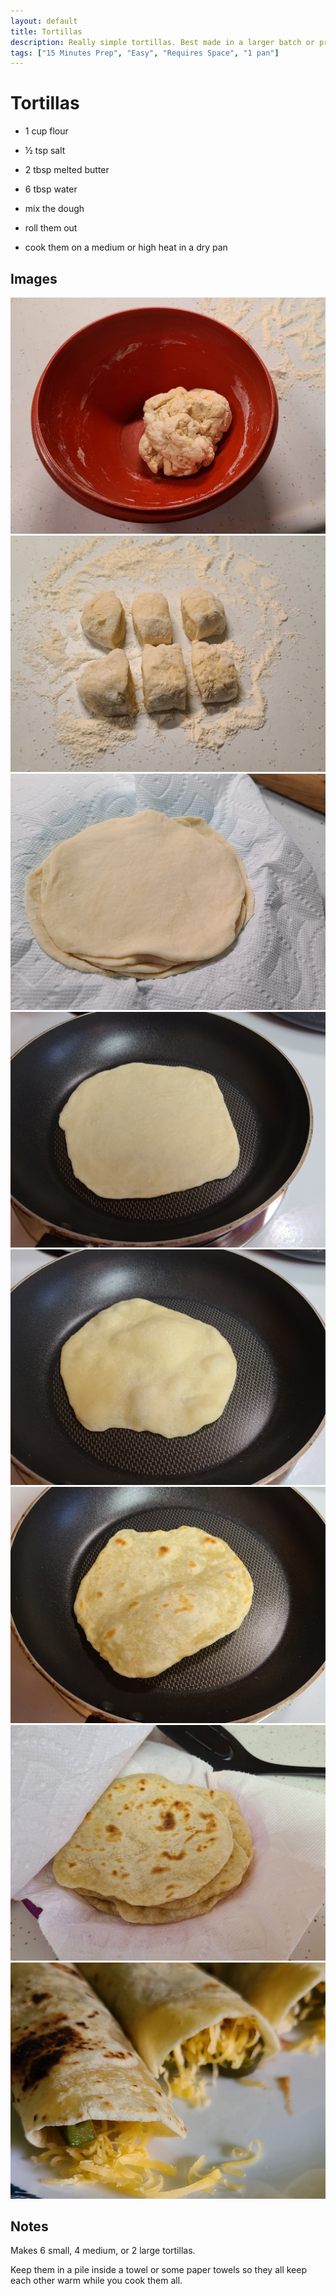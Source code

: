 ```yaml
---
layout: default
title: Tortillas
description: Really simple tortillas. Best made in a larger batch or probably not worth it (at least for two people) since they are best when warm.
tags: ["15 Minutes Prep", "Easy", "Requires Space", "1 pan"]
---
```


# Tortillas

- 1 cup flour
- ½ tsp salt
- 2 tbsp melted butter
- 6 tbsp water

- mix the dough
- roll them out
- cook them on a medium or high heat in a dry pan

## Images

![tortillas](/assets/images/recipes/tortillas/tortillas-1.jpg)
![tortillas](/assets/images/recipes/tortillas/tortillas-2.jpg)
![tortillas](/assets/images/recipes/tortillas/tortillas-3.jpg)
![tortillas](/assets/images/recipes/tortillas/tortillas-4.jpg)
![tortillas](/assets/images/recipes/tortillas/tortillas-5.jpg)
![tortillas](/assets/images/recipes/tortillas/tortillas-6.jpg)
![tortillas](/assets/images/recipes/tortillas/tortillas-7.jpg)
![tortillas](/assets/images/recipes/tortillas/tortillas-8.jpg)

## Notes

Makes 6 small, 4 medium, or 2 large tortillas.

Keep them in a pile inside a towel or some paper towels so they all keep each other warm while you cook them all.